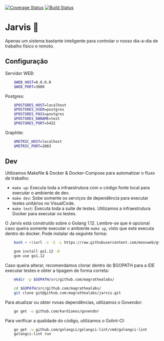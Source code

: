 [![Coverage Status](https://coveralls.io/repos/github/magrathealabs/jarvis/badge.svg)](https://coveralls.io/github/magrathealabs/jarvis)
[![Build Status](https://travis-ci.org/magrathealabs/jarvis.svg?branch=master)](https://travis-ci.org/magrathealabs/jarvis)

# Jarvis :robot:

Apenas um sistema bastante inteligente para controlar o nosso dia-a-dia de trabalho físico e remoto.

## Configuração

Servidor WEB:
```sh
    $WEB_HOST=0.0.0.0
    $WEB_PORT=3000
```

Postgres:
```sh
    $POSTGRES_HOST=localhost
    $POSTGRES_USER=postgres
    $POSTGRES_PASS=postgres
    $POSTGRES_DBNAME=test
    $POSTGRES_PORT=5432
```

Graphite:
```sh
    $METRIC_HOST=localhost
    $METRIC_PORT=2003
```

## Dev

Utilizamos Makefile & Docker & Docker-Compose para automatizar o fluxo de trabalho:

 - `make up`: Executa toda a infraestrutura com o código fonte local para executar o ambiente de dev.
 - `make dev`: Sobe somente os serviços de dependência para executar testes unitários no VisualCode.
 - `make test`: Executa toda a suite de testes. Utilizamos a infraestrutura Docker para executar os testes.

O Jarvis está construído sobre o Golang 1.12. Lembre-se que é opcional caso queira somente executar o ambiente `make up`, visto que este executa dentro do docker. Pode instalar da seguinte forma:

```sh
    bash < <(curl -s -S -L https://raw.githubusercontent.com/moovweb/gvm/master/binscripts/gvm-installer)

    gvm install go1.12 -B
    gvm use go1.12
```

Caso queira alterar, recomendamos clonar dentro do $GOPATH para a IDE executar testes e obter a tipagem de forma correta:

```sh
    mkdir -p $GOPATH/src/github.com/magrathealabs/

    cd $GOPATH/src/github.com/magrathealabs/
    git clone git@github.com:magrathealabs/jarvis.git
```

Para atualizar ou obter nvoas dependências, utilizamos o Govendor:

```sh
    go get -u github.com/kardianos/govendor
```

Para verificar a qualidade do código, utilizamos o Golint-CI:

```sh
    go get -u github.com/golangci/golangci-lint/cmd/golangci-lint
    golangci-lint run
```

